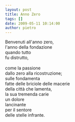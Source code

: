 ```yaml
---
layout: post
title: Anno Zero
tags: []
date: 2009-05-11 10:14:00
author: pietro
---
```

Benvenuti all'anno zero,<br/>l'anno della fondazione<br/>quando tutto<br/>fu distrutto,<br/><br/>come la passione<br/>dallo zero alla ricostruzione;<br/>sulle fondamenta<br/>fatte delle briciole delle macerie<br/>della città che lamenta,<br/>la sua tremenda carie<br/>un dolore<br/>lancinante<br/>per il sentore<br/>delle stelle infrante.
